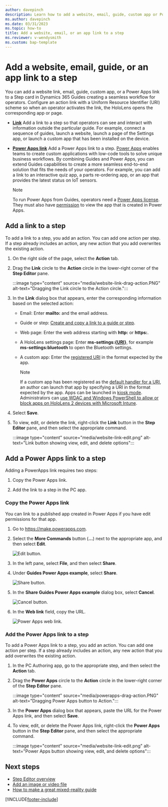 ```yaml
---
author: davepinch
description: Learn how to add a website, email, guide, custom app or Power Apps link to a step in Microsoft Dynamics 365 Guides to create a seamless workflow for operators.
ms.author: davepinch
ms.date: 03/31/2023
ms.topic: how-to
title: Add a website, email, or an app link to a step
ms.reviewer: v-wendysmith
ms.custom: bap-template
---
```


# Add a website, email, guide, or an app link to a step

You can add a website link, email, guide, custom app, or a Power Apps link to a Step card in Dynamics 365 Guides creating a seamless workflow for operators. Configure an action link with a Uniform Resource Identifier (URI) scheme so when an operator activates the link, the HoloLens opens the corresponding app or page.

- [**Link**](#add-a-link-to-a-step) Add a link to a step so that operators can see and interact with information outside the particular guide. For example, connect a sequence of guides, launch a website, launch a page of the Settings app, or launch a custom app that has been installed on the device.

- [**Power Apps link**](#add-a-power-apps-link-to-a-step) Add a Power Apps link to a step. [Power Apps](https://products.office.com/business/microsoft-powerapps) enables teams to create custom applications with low-code tools to solve unique business workflows. By combining Guides and Power Apps, you can extend Guides capabilities to create a more seamless end-to-end solution that fits the needs of your operators. For example, you can add a link to an interactive quiz app, a parts re-ordering app, or an app that provides the latest status on IoT sensors.  

   > [!NOTE]
   > To run Power Apps from Guides, operators need a [Power Apps license](https://powerapps.microsoft.com/pricing/). They must also have [permission](/powerapps/maker/canvas-apps/share-app#share-an-app) to view the app that is created in Power Apps.

## Add a link to a step

To add a link to a step, you add an action. You can add one action per step. If a step already includes an action, any new action that you add overwrites the existing action.

1. On the right side of the page, select the **Action** tab.

1. Drag the **Link** circle to the **Action** circle in the lower-right corner of the **Step Editor** pane.

   :::image type="content" source="media/website-link-drag-action.PNG" alt-text="Dragging the Link circle to the Action circle.":::

1. In the **Link** dialog box that appears, enter the corresponding information based on the selected action:

   - Email: Enter **mailto:** and the email address.
   - Guide or step: [Create and copy a link to a guide or step](pc-app-copy-link-guide-step.md).
   - Web page: Enter the web address starting with **http:** or **https:**.
   - A HoloLens settings page: Enter **ms-settings:{[URI](/hololens/settings-uri-list#settings-uris)}**, for example **ms-settings:bluetooth** to open the Bluetooth settings.
   - A custom app: Enter the [registered URI](/windows/uwp/launch-resume/handle-uri-activation) in the format expected by the app.

     > [!NOTE]
     > If a custom app has been registered as the [default handler for a URI](/windows/uwp/launch-resume/handle-uri-activation), an author can launch that app by specifying a URI in the format expected by the app. Apps can be launched in [kiosk mode](/hololens/hololens-kiosk). Administrators can [use WDAC and Windows PowerShell to allow or block apps on HoloLens 2 devices with Microsoft Intune](/mem/intune/configuration/custom-profile-hololens).

1. Select **Save**.

1. To view, edit, or delete the link, right-click the **Link** button in the **Step Editor** pane, and then select the appropriate command.

   :::image type="content" source="media/website-link-edit.png" alt-text="Link button showing view, edit, and delete options":::

## Add a Power Apps link to a step

Adding a PowerApps link requires two steps:

1. Copy the Power Apps link.

1. Add the link to a step in the PC app.

### Copy the Power Apps link

You can link to a published app created in Power Apps if you have edit permissions for that app.

1. Go to <https://make.powerapps.com>.

1. Select the **More Commands** button (**…**)  next to the appropriate app, and then select **Edit**.

     ![Edit button.](media/powerapps-home.PNG "Edit button")

1. In the left pane, select **File**, and then select **Share**.

1. Under **Guides Power Apps example**, select **Share**.

     ![Share button.](media/powerapps-share-button.PNG "Share button")

1. In the **Share Guides Power Apps example** dialog box, select **Cancel**.

     ![Cancel button.](media/powerapps-cancel-button.PNG "Cancel button")

1. In the **Web link** field, copy the URL.

     ![Power Apps web link.](media/powerapps-url.PNG "Power Apps web link")

### Add the Power Apps link to a step

To add a Power Apps link to a step, you add an action. You can add one action per step. If a step already includes an action, any new action that you add overwrites the existing action.

1. In the PC Authoring app, go to the appropriate step, and then select the **Action** tab.

1. Drag the **Power Apps** circle to the **Action** circle in the lower-right corner of the **Step Editor** pane.

   :::image type="content" source="media/powerapps-drag-action.PNG" alt-text="Dragging Power Apps button to Action.":::

1. In the **Power Apps** dialog box that appears, paste the URL for the Power Apps link, and then select **Save**.

1. To view, edit, or delete the Power Apps link, right-click the **Power Apps** button in the **Step Editor** pane, and then select the appropriate command.

   :::image type="content" source="media/website-link-edit.png" alt-text="Power Apps button showing view, edit, and delete options":::

## Next steps

- [Step Editor overview](pc-app-step-editor-overview.md)
- [Add an image or video file](pc-app-add-media.md)
- [How to make a great mixed-reality guide](great-guide.md)

[!INCLUDE[footer-include](../includes/footer-banner.md)]
